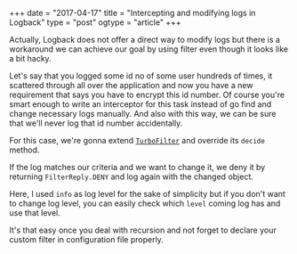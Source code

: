 +++
date = "2017-04-17"
title = "Intercepting and modifying logs in Logback"
type = "post"
ogtype = "article"
+++

Actually, Logback does not offer a direct way to modify logs but there is a workaround we can achieve our goal by using filter even though it looks like a bit hacky.

Let's say that you logged some id no of some user hundreds of times, it scattered through all over the application and now you have a new requirement that says you have to encrypt this id number. Of course you're smart enough to write an interceptor for this task instead of go find and change necessary logs manually. And also with this way, we can be sure that we'll never log that id number accidentally.

For this case, we're gonna extend [`TurboFilter`](https://logback.qos.ch/apidocs/ch/qos/logback/classic/turbo/TurboFilter.html) and override its `decide` method.

<script src="https://gist.github.com/sedooe/a1658c2fb7ae89084b2f21457321f0e2.js"></script>

If the log matches our criteria and we want to change it, we deny it by returning `FilterReply.DENY` and log again with the changed object.

Here, I used `info` as log level for the sake of simplicity but if you don't want to change log level, you can easily check which `level` coming log has and use that level.

It's that easy once you deal with recursion and not forget to declare your custom filter in configuration file properly.

<script src="https://gist.github.com/sedooe/97f93f124dae080c9d958d1689c1697e.js"></script>
